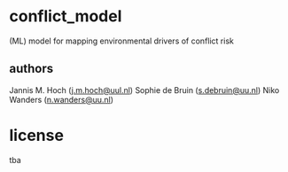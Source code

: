 # conflict_model
(ML) model for mapping environmental drivers of conflict risk

## authors

Jannis M. Hoch (j.m.hoch@uul.nl)
Sophie de Bruin (s.debruin@uu.nl)
Niko Wanders (n.wanders@uu.nl)

# license

tba